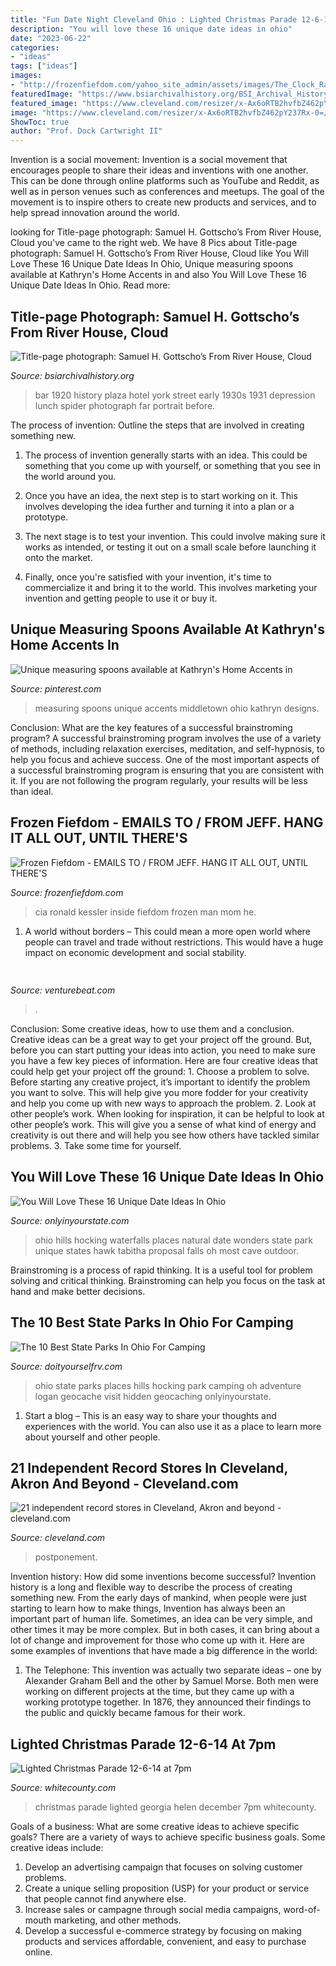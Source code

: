 ```yaml
---
title: "Fun Date Night Cleveland Ohio : Lighted Christmas Parade 12-6-14 At 7pm"
description: "You will love these 16 unique date ideas in ohio"
date: "2023-06-22"
categories:
- "ideas"
tags: ["ideas"]
images:
- "http://frozenfiefdom.com/yahoo_site_admin/assets/images/The_Clock_Ran_Out.27784721_std.jpg"
featuredImage: "https://www.bsiarchivalhistory.org/BSI_Archival_History/Woodys_pt_1_files/droppedImage_6.png"
featured_image: "https://www.cleveland.com/resizer/x-Ax6oRTB2hvfbZ462pY237Rx-0=/450x0/smart/advancelocal-adapter-image-uploads.s3.amazonaws.com/image.cleveland.com/home/cleve-media/width2048/img/ent_impact_home/photo/24385530-standard.jpg"
image: "https://www.cleveland.com/resizer/x-Ax6oRTB2hvfbZ462pY237Rx-0=/450x0/smart/advancelocal-adapter-image-uploads.s3.amazonaws.com/image.cleveland.com/home/cleve-media/width2048/img/ent_impact_home/photo/24385530-standard.jpg"
ShowToc: true
author: "Prof. Dock Cartwright II"
---
```



Invention is a social movement:
Invention is a social movement that encourages people to share their ideas and inventions with one another. This can be done through online platforms such as YouTube and Reddit, as well as in person venues such as conferences and meetups. The goal of the movement is to inspire others to create new products and services, and to help spread innovation around the world.

	

		
looking for Title-page photograph: Samuel H. Gottscho’s From River House, Cloud you've came to the right web. We have 8 Pics about Title-page photograph: Samuel H. Gottscho’s From River House, Cloud like You Will Love These 16 Unique Date Ideas In Ohio, Unique measuring spoons available at Kathryn&#039;s Home Accents in and also You Will Love These 16 Unique Date Ideas In Ohio. Read more:
		
    
## Title-page Photograph: Samuel H. Gottscho’s From River House, Cloud

<img loading=lazy src="https://www.bsiarchivalhistory.org/BSI_Archival_History/Woodys_pt_1_files/droppedImage_6.png" onerror="this.onerror=null;this.src='https://tse1.mm.bing.net/th?id=OIP.PLJldslxKrjtg3bufNF__QHaFM&amp;pid=15.1';" alt="Title-page photograph: Samuel H. Gottscho’s From River House, Cloud">

_Source: bsiarchivalhistory.org_

>bar 1920 history plaza hotel york street early 1930s 1931 depression lunch spider photograph far portrait before. 

	

The process of invention: Outline the steps that are involved in creating something new.
1. The process of invention generally starts with an idea. This could be something that you come up with yourself, or something that you see in the world around you.
2. Once you have an idea, the next step is to start working on it. This involves developing the idea further and turning it into a plan or a prototype.

3. The next stage is to test your invention. This could involve making sure it works as intended, or testing it out on a small scale before launching it onto the market.

4. Finally, once you're satisfied with your invention, it's time to commercialize it and bring it to the world. This involves marketing your invention and getting people to use it or buy it.

    
## Unique Measuring Spoons Available At Kathryn&#039;s Home Accents In

<img loading=lazy src="https://i.pinimg.com/originals/b1/04/a8/b104a8414b5e2472bb1627305ce923fa.jpg" onerror="this.onerror=null;this.src='https://tse4.mm.bing.net/th?id=OIP.YEmlMurmCgTyg1rhJJNGDwHaHT&amp;pid=15.1';" alt="Unique measuring spoons available at Kathryn&#039;s Home Accents in">

_Source: pinterest.com_

>measuring spoons unique accents middletown ohio kathryn designs. 

	

Conclusion: What are the key features of a successful brainstroming program?
A successful brainstroming program involves the use of a variety of methods, including relaxation exercises, meditation, and self-hypnosis, to help you focus and achieve success. One of the most important aspects of a successful brainstroming program is ensuring that you are consistent with it. If you are not following the program regularly, your results will be less than ideal.

    
## Frozen Fiefdom - EMAILS TO / FROM JEFF. HANG IT ALL OUT, UNTIL THERE&#039;S

<img loading=lazy src="http://frozenfiefdom.com/yahoo_site_admin/assets/images/The_Clock_Ran_Out.27784721_std.jpg" onerror="this.onerror=null;this.src='https://tse2.mm.bing.net/th?id=OIP.wKfIeu2xgzACghbFtvH9wgHaEj&amp;pid=15.1';" alt="Frozen Fiefdom - EMAILS TO / FROM JEFF. HANG IT ALL OUT, UNTIL THERE&#039;S">

_Source: frozenfiefdom.com_

>cia ronald kessler inside fiefdom frozen man mom he. 

	

1. A world without borders – This could mean a more open world where people can travel and trade without restrictions. This would have a huge impact on economic development and social stability. 

    
## 

<img loading=lazy src="https://venturebeat.com/wp-content/uploads/2018/08/GOO_452_V02_600px.gif?w=600" onerror="this.onerror=null;this.src='https://tse2.mm.bing.net/th?id=OIP.ly5gWflE0_8ivbRviYK4BQHaHa&amp;pid=15.1';" alt="">

_Source: venturebeat.com_

>. 

	

Conclusion: Some creative ideas, how to use them and a conclusion.
Creative ideas can be a great way to get your project off the ground. But, before you can start putting your ideas into action, you need to make sure you have a few key pieces of information. Here are four creative ideas that could help get your project off the ground: 1. Choose a problem to solve. Before starting any creative project, it’s important to identify the problem you want to solve. This will help give you more fodder for your creativity and help you come up with new ways to approach the problem. 2. Look at other people’s work. When looking for inspiration, it can be helpful to look at other people’s work. This will give you a sense of what kind of energy and creativity is out there and will help you see how others have tackled similar problems. 3. Take some time for yourself.

    
## You Will Love These 16 Unique Date Ideas In Ohio

<img loading=lazy src="https://cdn.onlyinyourstate.com/wp-content/uploads/2015/09/7388291342_2121b4cb5d_b-3-700x466.jpg" onerror="this.onerror=null;this.src='https://tse1.mm.bing.net/th?id=OIP.pwv4jh7zZfbTz19k6NarSwHaE7&amp;pid=15.1';" alt="You Will Love These 16 Unique Date Ideas In Ohio">

_Source: onlyinyourstate.com_

>ohio hills hocking waterfalls places natural date wonders state park unique states hawk tabitha proposal falls oh most cave outdoor. 

	

Brainstroming is a process of rapid thinking. It is a useful tool for problem solving and critical thinking. Brainstroming can help you focus on the task at hand and make better decisions.

    
## The 10 Best State Parks In Ohio For Camping

<img loading=lazy src="https://www.doityourselfrv.com/wp-content/uploads/2017/04/13899416054_9e67150fe9_o-e1493331334496.jpg" onerror="this.onerror=null;this.src='https://tse3.mm.bing.net/th?id=OIP.hDo_C7qTksDAvkPvfAazKAHaE7&amp;pid=15.1';" alt="The 10 Best State Parks In Ohio For Camping">

_Source: doityourselfrv.com_

>ohio state parks places hills hocking park camping oh adventure logan geocache visit hidden geocaching onlyinyourstate. 

	

1. Start a blog – This is an easy way to share your thoughts and experiences with the world. You can also use it as a place to learn more about yourself and other people.

    
## 21 Independent Record Stores In Cleveland, Akron And Beyond - Cleveland.com

<img loading=lazy src="https://www.cleveland.com/resizer/x-Ax6oRTB2hvfbZ462pY237Rx-0=/450x0/smart/advancelocal-adapter-image-uploads.s3.amazonaws.com/image.cleveland.com/home/cleve-media/width2048/img/ent_impact_home/photo/24385530-standard.jpg" onerror="this.onerror=null;this.src='https://tse1.mm.bing.net/th?id=OIP.Dc02QSr_HnN5Mg_k_bxOUgAAAA&amp;pid=15.1';" alt="21 independent record stores in Cleveland, Akron and beyond - cleveland.com">

_Source: cleveland.com_

>postponement. 

	

Invention history: How did some inventions become successful?
Invention history is a long and flexible way to describe the process of creating something new. From the early days of mankind, when people were just starting to learn how to make things, Invention has always been an important part of human life. Sometimes, an idea can be very simple, and other times it may be more complex. But in both cases, it can bring about a lot of change and improvement for those who come up with it. Here are some examples of inventions that have made a big difference in the world:
1. The Telephone: This invention was actually two separate ideas – one by Alexander Graham Bell and the other by Samuel Morse. Both men were working on different projects at the time, but they came up with a working prototype together. In 1876, they announced their findings to the public and quickly became famous for their work.


    
## Lighted Christmas Parade 12-6-14 At 7pm

<img loading=lazy src="http://whitecounty.com/wp-content/uploads/2014/06/christmas_parade_helen_georgia-copy.jpg" onerror="this.onerror=null;this.src='https://tse1.mm.bing.net/th?id=OIP.k2cMlgfe3M_s68MC9Mwp8wHaE8&amp;pid=15.1';" alt="Lighted Christmas Parade 12-6-14 at 7pm">

_Source: whitecounty.com_

>christmas parade lighted georgia helen december 7pm whitecounty. 

	

Goals of a business: What are some creative ideas to achieve specific goals?
There are a variety of ways to achieve specific business goals. Some creative ideas include:
1. Develop an advertising campaign that focuses on solving customer problems.
2. Create a unique selling proposition (USP) for your product or service that people cannot find anywhere else.
3. Increase sales or campagne through social media campaigns, word-of-mouth marketing, and other methods. 
4. Develop a successful e-commerce strategy by focusing on making products and services affordable, convenient, and easy to purchase online.


